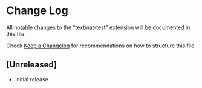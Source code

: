 # Change Log

All notable changes to the "textmat-test" extension will be documented in this file.

Check [Keep a Changelog](http://keepachangelog.com/) for recommendations on how to structure this file.

## [Unreleased]

- Initial release